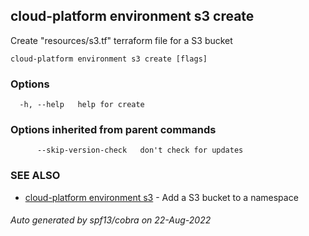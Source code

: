 ## cloud-platform environment s3 create

Create "resources/s3.tf" terraform file for a S3 bucket

```
cloud-platform environment s3 create [flags]
```

### Options

```
  -h, --help   help for create
```

### Options inherited from parent commands

```
      --skip-version-check   don't check for updates
```

### SEE ALSO

* [cloud-platform environment s3](cloud-platform_environment_s3.md)	 - Add a S3 bucket to a namespace

###### Auto generated by spf13/cobra on 22-Aug-2022
